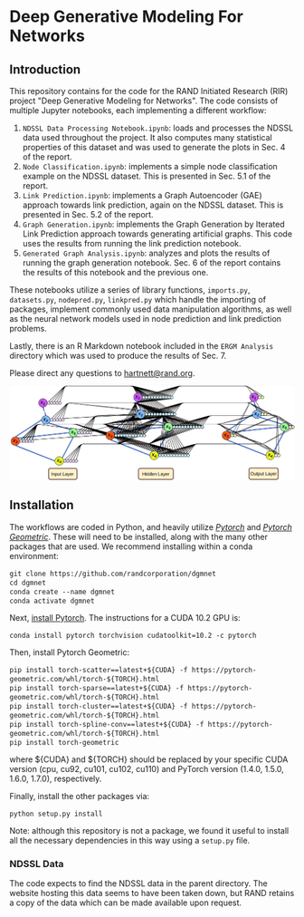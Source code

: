 # Deep Generative Modeling For Networks

## Introduction
This repository contains for the code for the RAND Initiated Research (RIR) project "Deep Generative Modeling for Networks". The code consists of multiple Jupyter notebooks, each implementing a different workflow:
  1. `NDSSL Data Processing Notebook.ipynb`: loads and processes the NDSSL data used throughout the project. It also computes many statistical properties of this dataset and was used to generate the plots in Sec. 4 of the report.
  2. `Node Classification.ipynb`: implements a simple node classification example on the NDSSL dataset. This is presented in Sec. 5.1 of the report.
  3. `Link Prediction.ipynb`: implements a Graph Autoencoder (GAE) approach towards link prediction, again on the NDSSL dataset. This is presented in Sec. 5.2 of the report.
  4. `Graph Generation.ipynb`: implements the Graph Generation by Iterated Link Prediction approach towards generating artificial graphs. This code uses the results from running the link prediction notebook.
  5. `Generated Graph Analysis.ipynb`: analyzes and plots the results of running the graph generation notebook. Sec. 6 of the report contains the results of this notebook and the previous one.

These notebooks utilize a series of library functions, `imports.py`, `datasets.py`, `nodepred.py`, `linkpred.py` which handle the importing of packages, implement commonly used data manipulation algorithms, as well as the neural network models used in node prediction and link prediction problems.

Lastly, there is an R Markdown notebook included in the `ERGM Analysis` directory which was used to produce the results of Sec. 7.

Please direct any questions to <hartnett@rand.org>.

![mlp_vs_gnn.png](mlp_vs_gnn.png "Graph Neural Networks")

## Installation
The workflows are coded in Python, and heavily utilize [*Pytorch*](https://pytorch.org/) and [*Pytorch Geometric*](https://pytorch-geometric.readthedocs.io/en/latest/). These will need to be installed, along with the many other packages that are used. We recommend installing within a conda environment:

```
git clone https://github.com/randcorporation/dgmnet
cd dgmnet
conda create --name dgmnet
conda activate dgmnet
```

Next, [install Pytorch](https://pytorch.org/). The instructions for a CUDA 10.2 GPU is:

```
conda install pytorch torchvision cudatoolkit=10.2 -c pytorch
```

Then, install Pytorch Geometric:

```
pip install torch-scatter==latest+${CUDA} -f https://pytorch-geometric.com/whl/torch-${TORCH}.html
pip install torch-sparse==latest+${CUDA} -f https://pytorch-geometric.com/whl/torch-${TORCH}.html
pip install torch-cluster==latest+${CUDA} -f https://pytorch-geometric.com/whl/torch-${TORCH}.html
pip install torch-spline-conv==latest+${CUDA} -f https://pytorch-geometric.com/whl/torch-${TORCH}.html
pip install torch-geometric
```
where ${CUDA} and ${TORCH} should be replaced by your specific CUDA version (cpu, cu92, cu101, cu102, cu110) and PyTorch version (1.4.0, 1.5.0, 1.6.0, 1.7.0), respectively.

Finally, install the other packages via:
```
python setup.py install
```

Note: although this repository is not a package, we found it useful to install all the necessary dependencies in this way using a `setup.py` file.

### NDSSL Data
The code expects to find the NDSSL data in the parent directory. The website hosting this data seems to have been taken down, but RAND retains a copy of the data which can be made available upon request.
